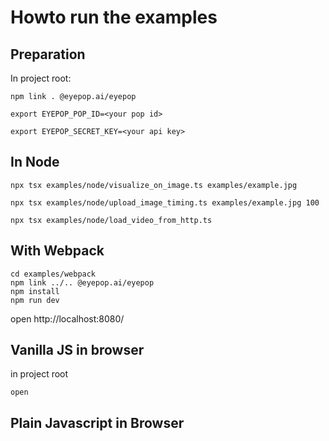 # Howto run the examples
## Preparation
In project root:
```shell
npm link . @eyepop.ai/eyepop
```
```shell
export EYEPOP_POP_ID=<your pop id>
```
```shell
export EYEPOP_SECRET_KEY=<your api key>
```
## In Node
```shell
npx tsx examples/node/visualize_on_image.ts examples/example.jpg
```
```shell
npx tsx examples/node/upload_image_timing.ts examples/example.jpg 100
```
```shell
npx tsx examples/node/load_video_from_http.ts
```
## With Webpack
```shell
cd examples/webpack
npm link ../.. @eyepop.ai/eyepop
npm install
npm run dev
```
open http://localhost:8080/
## Vanilla JS in browser
in project root
```shell
open 
```

## Plain Javascript in Browser

